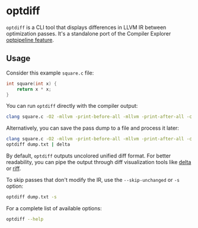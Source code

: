 # optdiff

`optdiff` is a CLI tool that displays differences in LLVM IR between optimization passes. It's a standalone port of the Compiler Explorer [optpipeline feature](https://github.com/compiler-explorer/compiler-explorer/blob/main/static/panes/opt-pipeline.ts).

## Usage

Consider this example `square.c` file:
```c
int square(int x) {
    return x * x;
}
```

You can run `optdiff` directly with the compiler output:
```sh
clang square.c -O2 -mllvm -print-before-all -mllvm -print-after-all -c -o /dev/null 2>&1 | optdiff | delta
```

Alternatively, you can save the pass dump to a file and process it later:
```sh
clang square.c -O2 -mllvm -print-before-all -mllvm -print-after-all -c -o /dev/null &> dump.txt
optdiff dump.txt | delta
```

By default, `optdiff` outputs uncolored unified diff format. For better readability, you can pipe the output through diff visualization tools like [delta](https://github.com/dandavison/delta) or [riff](https://github.com/walles/riff).

To skip passes that don't modify the IR, use the `--skip-unchanged` or `-s` option:
```sh
optdiff dump.txt -s
```

For a complete list of available options:
```sh
optdiff --help
```
